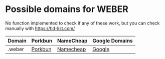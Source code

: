# Possible domains for WEBER

No function implemented to check if any of these work, but you can check manually with https://tld-list.com/

| Domain | Porkbun | NameCheap | Google Domains |
|---|---|---|---|
| .weber | [Porkbun](https://porkbun.com/checkout/search?prb=e814663da1&tlds=&idnLanguage=&search=search&q=.weber) | [Namecheap](https://www.namecheap.com/domains/registration/results/?domain=.weber) | [Google](https://domains.google.com/registrar/search?searchTerm=.weber) |

